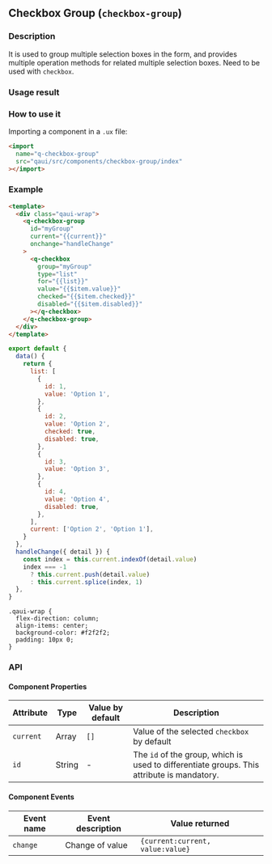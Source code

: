 ## Checkbox Group (`checkbox-group`)

### Description

It is used to group multiple selection boxes in the form, and provides multiple operation methods for related multiple selection boxes. Need to be used with `checkbox`.

### Usage result

<!-- div style="text-align: center;margin: 40px;"><img src="./assets/checkbox.png" alt="checkbox" style="width:300px" /></div -->

<preview url="https://quick-app-ui.glitch.me/preview/pages/checkbox"/>

### How to use it

Importing a component in a `.ux` file:

```html
<import
  name="q-checkbox-group"
  src="qaui/src/components/checkbox-group/index"
></import>
```

### Example

```html
<template>
  <div class="qaui-wrap">
    <q-checkbox-group
      id="myGroup"
      current="{{current}}"
      onchange="handleChange"
    >
      <q-checkbox
        group="myGroup"
        type="list"
        for="{{list}}"
        value="{{$item.value}}"
        checked="{{$item.checked}}"
        disabled="{{$item.disabled}}"
      ></q-checkbox>
    </q-checkbox-group>
  </div>
</template>
```

```js
export default {
  data() {
    return {
      list: [
        {
          id: 1,
          value: 'Option 1',
        },
        {
          id: 2,
          value: 'Option 2',
          checked: true,
          disabled: true,
        },
        {
          id: 3,
          value: 'Option 3',
        },
        {
          id: 4,
          value: 'Option 4',
          disabled: true,
        },
      ],
      current: ['Option 2', 'Option 1'],
    }
  },
  handleChange({ detail }) {
    const index = this.current.indexOf(detail.value)
    index === -1
      ? this.current.push(detail.value)
      : this.current.splice(index, 1)
  },
}
```

```less
.qaui-wrap {
  flex-direction: column;
  align-items: center;
  background-color: #f2f2f2;
  padding: 10px 0;
}
```

### API

#### Component Properties

| Attribute | Type   | Value by default | Description                                                                                |
| --------- | ------ | ---------------- | ------------------------------------------------------------------------------------------ |
| `current` | Array  | `[]`             | Value of the selected `checkbox` by default                                                |
| `id`      | String | -                | The `id` of the group, which is used to differentiate groups. This attribute is mandatory. |

#### Component Events

| Event name | Event description | Value returned                   |
| ---------- | ----------------- | -------------------------------- |
| `change`   | Change of value   | `{current:current, value:value}` |
